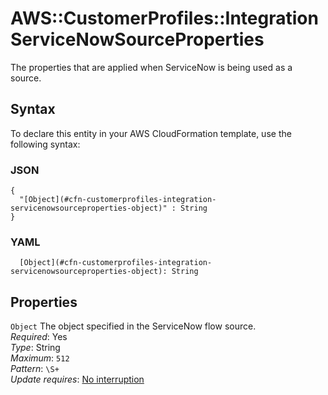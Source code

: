 # AWS::CustomerProfiles::Integration ServiceNowSourceProperties<a name="aws-properties-customerprofiles-integration-servicenowsourceproperties"></a>

The properties that are applied when ServiceNow is being used as a source\.

## Syntax<a name="aws-properties-customerprofiles-integration-servicenowsourceproperties-syntax"></a>

To declare this entity in your AWS CloudFormation template, use the following syntax:

### JSON<a name="aws-properties-customerprofiles-integration-servicenowsourceproperties-syntax.json"></a>

```
{
  "[Object](#cfn-customerprofiles-integration-servicenowsourceproperties-object)" : String
}
```

### YAML<a name="aws-properties-customerprofiles-integration-servicenowsourceproperties-syntax.yaml"></a>

```
  [Object](#cfn-customerprofiles-integration-servicenowsourceproperties-object): String
```

## Properties<a name="aws-properties-customerprofiles-integration-servicenowsourceproperties-properties"></a>

`Object`  <a name="cfn-customerprofiles-integration-servicenowsourceproperties-object"></a>
The object specified in the ServiceNow flow source\.  
*Required*: Yes  
*Type*: String  
*Maximum*: `512`  
*Pattern*: `\S+`  
*Update requires*: [No interruption](https://docs.aws.amazon.com/AWSCloudFormation/latest/UserGuide/using-cfn-updating-stacks-update-behaviors.html#update-no-interrupt)